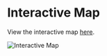 # Interactive Map

View the interactive map [here](https://asu.maps.arcgis.com/home/webmap/viewer.html?webmap=7a58581ed3a142dab961bd18f0d0aa11).

![Interactive Map](https://your-username.github.io/your-repository-name/screenshot.png)
